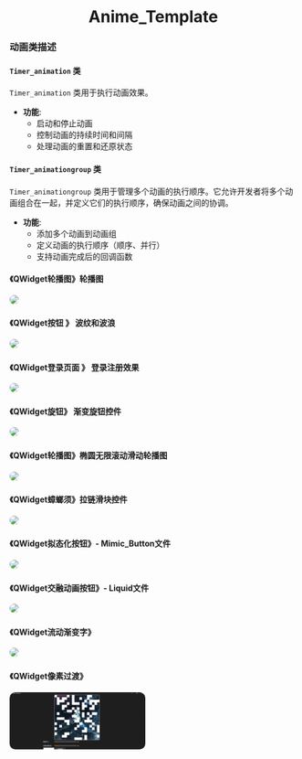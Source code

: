 <div align="center">
  <h1>Anime_Template</h1>
</div>


### 动画类描述

#### `Timer_animation` 类
`Timer_animation` 类用于执行动画效果。

- **功能**:
  - 启动和停止动画
  - 控制动画的持续时间和间隔
  - 处理动画的重置和还原状态

#### `Timer_animationgroup` 类
`Timer_animationgroup` 类用于管理多个动画的执行顺序。它允许开发者将多个动画组合在一起，并定义它们的执行顺序，确保动画之间的协调。

- **功能**:
  - 添加多个动画到动画组
  - 定义动画的执行顺序（顺序、并行）
  - 支持动画完成后的回调函数


#### 《QWidget轮播图》轮播图
<img src="res/carousel_card.png" style="border-radius: 10px; height: 100px">

#### 《QWidget按钮 》 波纹和波浪
<img src="res/2_btn.png" style="border-radius: 10px; height: 100px">

#### 《QWidget登录页面 》 登录注册效果
<img src="res/Responsive_form.png" style="border-radius: 10px; height: 100px">

#### 《QWidget旋钮》 渐变旋钮控件
<img src="res/gradient_knob.png" style="border-radius: 10px; height: 100px">

#### 《QWidget轮播图》椭圆无限滚动滑动轮播图
<img src="res/Adaptive_Carousel.png" style="border-radius: 10px; height: 100px">

#### 《QWidget蟑螂须》拉链滑块控件
<img src="res/蟑螂.png" style="border-radius: 10px; height: 100px">

#### 《QWidget拟态化按钮》- Mimic_Button文件
<img src="res/拟态化按钮.png" style="border-radius: 10px; height: 100px">

#### 《QWidget交融动画按钮》- Liquid文件
<img src="res/液态.png" style="border-radius: 10px; height: 100px">

#### 《QWidget流动渐变字》
<img src="res/Flowing_Gradient_Font.png" style="border-radius: 10px; height: 100px">

#### 《QWidget像素过渡》
<img src="res/PixelTransition.png" style="border-radius: 10px; height: 100px">

